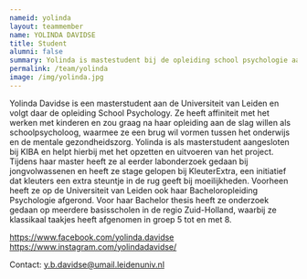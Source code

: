 ```yaml
---
nameid: yolinda
layout: teammember
name: YOLINDA DAVIDSE
title: Student
alumni: false
summary: Yolinda is mastestudent bij de opleiding school psychologie aan de Universiteit Leiden.
permalink: /team/yolinda
image: /img/yolinda.jpg
---
```


Yolinda Davidse is een masterstudent aan de Universiteit van Leiden en volgt daar de opleiding School Psychology. Ze heeft affiniteit met het werken met kinderen en zou graag na haar opleiding aan de slag willen als schoolpsycholoog, waarmee ze een brug wil vormen tussen het onderwijs en de mentale gezondheidszorg. Yolinda is als masterstudent aangesloten bij KIBA en helpt hierbij met het opzetten en uitvoeren van het project. Tijdens haar master heeft ze al eerder labonderzoek gedaan bij jongvolwassenen en heeft ze stage gelopen bij KleuterExtra, een initiatief dat kleuters een extra steuntje in de rug geeft bij moeilijkheden.
Voorheen heeft ze op de Universiteit van Leiden ook haar Bacheloropleiding Psychologie afgerond. Voor haar Bachelor thesis heeft ze onderzoek gedaan op meerdere basisscholen in de regio Zuid-Holland, waarbij ze klassikaal taakjes heeft afgenomen in groep 5 tot en met 8. 

https://www.facebook.com/yolinda.davidse
https://www.instagram.com/yolindadavidse/

Contact: y.b.davidse@umail.leidenuniv.nl
